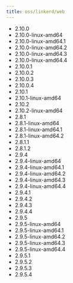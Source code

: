 ```yaml
---
title: oss/linkerd/web
---
```

- 2.10.0
- 2.10.0-linux-amd64
- 2.10.0-linux-amd64.1
- 2.10.0-linux-amd64.2
- 2.10.0-linux-amd64.3
- 2.10.0-linux-amd64.4
- 2.10.0.1
- 2.10.0.2
- 2.10.0.3
- 2.10.0.4
- 2.10.1
- 2.10.1-linux-amd64
- 2.10.2
- 2.10.2-linux-amd64
- 2.8.1
- 2.8.1-linux-amd64
- 2.8.1-linux-amd64.1
- 2.8.1-linux-amd64.2
- 2.8.1.1
- 2.8.1.2
- 2.9.4
- 2.9.4-linux-amd64
- 2.9.4-linux-amd64.1
- 2.9.4-linux-amd64.2
- 2.9.4-linux-amd64.3
- 2.9.4-linux-amd64.4
- 2.9.4.1
- 2.9.4.2
- 2.9.4.3
- 2.9.4.4
- 2.9.5
- 2.9.5-linux-amd64
- 2.9.5-linux-amd64.1
- 2.9.5-linux-amd64.2
- 2.9.5-linux-amd64.3
- 2.9.5-linux-amd64.4
- 2.9.5.1
- 2.9.5.2
- 2.9.5.3
- 2.9.5.4
